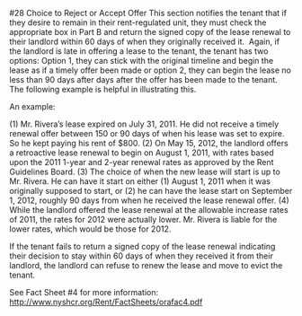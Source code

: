 #28 Choice to Reject or Accept Offer
This section notifies the tenant that if they desire to remain in their rent-regulated unit, they must check the appropriate box in Part B and return the signed copy of the lease renewal to their landlord within 60 days of when they originally received it. 
 Again, if the landlord is late in offering a lease to the tenant, the tenant has two options: Option 1, they can stick with the original timeline and begin the lease as if a timely offer been made or option 2, they can begin the lease no less than 90 days after days after the offer has been made to the tenant. The following example is helpful in illustrating this.

An example: 

(1)	Mr. Rivera’s lease expired on July 31, 2011. He did not receive a timely renewal offer between 150 or 90 days of when his lease was set to expire. So he kept paying his rent of $800. 
(2)	On May 15, 2012, the landlord offers a retroactive lease renewal to begin on August 1, 2011, with rates based upon the 2011 1-year and 2-year renewal rates as approved by the Rent Guidelines Board. 
(3)	The choice of when the new lease will start is up to Mr. Rivera. He can have it start on either (1) August 1, 2011 when it was originally supposed to start, or (2) he can have the lease start on September 1, 2012, roughly 90 days from when he received the lease renewal offer. 
(4)	While the landlord offered the lease renewal at the allowable increase rates of 2011, the rates for 2012 were actually lower. Mr. Rivera is liable for the lower rates, which would be those for 2012. 

If the tenant fails to return a signed copy of the lease renewal indicating their decision to stay within 60 days of when they received it from their landlord, the landlord can refuse to renew the lease and move to evict the tenant.

See Fact Sheet #4 for more information:
http://www.nyshcr.org/Rent/FactSheets/orafac4.pdf